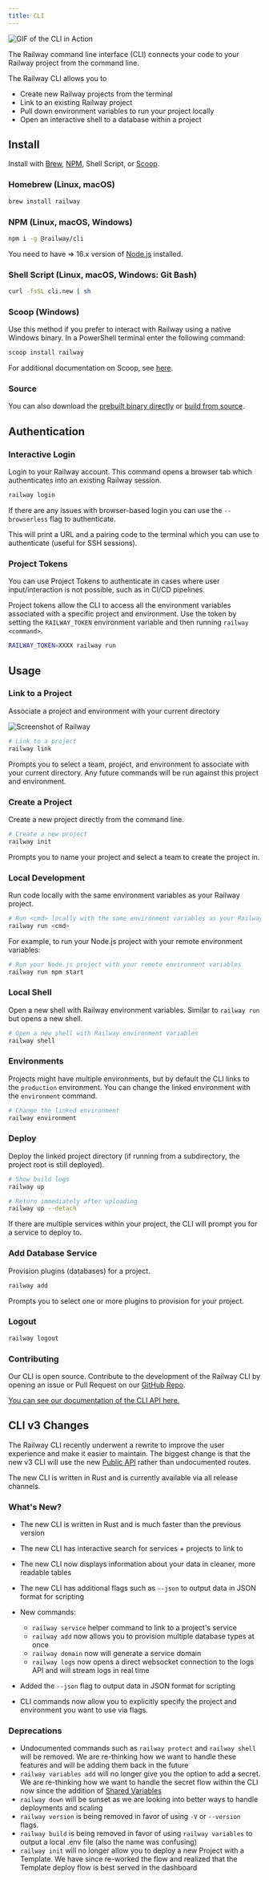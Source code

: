 ```yaml
---
title: CLI
---
```


<Image src="https://res.cloudinary.com/railway/image/upload/v1645060494/docs/CLIexample_fiflvb.gif"
alt="GIF of the CLI in Action"
layout="intrinsic"
width={800} height={468} quality={100} />

The Railway command line interface (CLI) connects your code to your Railway project from the command line.

The Railway CLI allows you to

- Create new Railway projects from the terminal
- Link to an existing Railway project
- Pull down environment variables to run your project locally
- Open an interactive shell to a database within a project

## Install

Install with [Brew](https://brew.sh), [NPM](https://www.npmjs.com/package/@railway/cli), Shell Script, or [Scoop](https://scoop.sh).

### Homebrew (Linux, macOS)

```bash
brew install railway
```

### NPM (Linux, macOS, Windows)

```bash
npm i -g @railway/cli
```

You need to have => 16.x version of [Node.js](https://nodejs.org/en/) installed.

### Shell Script (Linux, macOS, Windows: Git Bash)

```bash
curl -fsSL cli.new | sh
```

### Scoop (Windows)

Use this method if you prefer to interact with Railway using a native Windows binary. In a PowerShell terminal enter the following command:

```ps1
scoop install railway
```

For additional documentation on Scoop, see [here](https://scoop.sh/).

### Source

You can also download the [prebuilt binary directly](https://github.com/railwayapp/cli/releases/latest) or [build from source](https://github.com/railwayapp/cli#from-source).

## Authentication

### Interactive Login

Login to your Railway account. This command opens a browser tab which authenticates into an existing Railway session.

```bash
railway login
```

If there are any issues with browser-based login you can use the `--browserless` flag to authenticate.

This will print a URL and a pairing code to the terminal which you can use to authenticate (useful for SSH sessions).


### Project Tokens

You can use Project Tokens to authenticate in cases where user input/interaction is not possible, such as in CI/CD pipelines.

Project tokens allow the CLI to access all the environment variables associated
with a specific project and environment. Use the token by setting the
`RAILWAY_TOKEN` environment variable and then running `railway <command>`.

```bash
RAILWAY_TOKEN=XXXX railway run
```
## Usage

### Link to a Project

Associate a project and environment with your current directory

<Image src="https://res.cloudinary.com/railway/image/upload/v1631917786/docs/railway-link_juslvt.png"
alt="Screenshot of Railway"
layout="intrinsic"
width={389} height={116} quality={80} />

```bash
# Link to a project
railway link
```
Prompts you to select a team, project, and environment to associate with your current directory. Any future commands will be run against this project and environment.


### Create a Project

Create a new project directly from the command line.

```bash
# Create a new project
railway init
```
Prompts you to name your project and select a team to create the project in.


### Local Development

Run code locally with the same environment variables as your Railway project.

```bash
# Run <cmd> locally with the same environment variables as your Railway project
railway run <cmd>
```

For example, to run your Node.js project with your remote environment variables:

```bash
# Run your Node.js project with your remote environment variables
railway run npm start
```

### Local Shell

Open a new shell with Railway environment variables. Similar to `railway run` but opens a new shell.

```bash
# Open a new shell with Railway environment variables
railway shell
```

### Environments

Projects might have multiple environments, but by default the CLI links to the `production` environment. You can change the linked environment with the `environment` command.

```bash
# Change the linked environment
railway environment
```

### Deploy

Deploy the linked project directory (if running from a subdirectory, the project root is still deployed).

```bash
# Show build logs
railway up

# Return immediately after uploading
railway up --detach
```

If there are multiple services within your project, the CLI will prompt you for a service to deploy to.

### Add Database Service

Provision plugins (databases) for a project.

```bash
railway add
```
Prompts you to select one or more plugins to provision for your project.

### Logout

```bash
railway logout
```

### Contributing

Our CLI is open source. Contribute to the development of the Railway CLI by opening an issue or Pull Request on our [GitHub Repo](https://github.com/railwayapp/cli).

[You can see our documentation of the CLI API here.](/reference/cli-api)

## CLI v3 Changes

The Railway CLI recently underwent a rewrite to improve the user experience and make it easier to maintain. The biggest change is that the new v3 CLI will use the new [Public API](/reference/public-api/) rather than undocumented routes.

The new CLI is written in Rust and is currently available via all release channels.

### What's New?

- The new CLI is written in Rust and is much faster than the previous version
- The new CLI has interactive search for services + projects to link to
- The new CLI now displays information about your data in cleaner, more readable tables
- The new CLI has additional flags such as `--json` to output data in JSON format for scripting
- New commands:

  - `railway service` helper command to link to a project's service
  - `railway add` now allows you to provision multiple database types at once
  - `railway domain` now will generate a service domain
  - `railway logs` now opens a direct websocket connection to the logs API and will stream logs in real time

- Added the `--json` flag to output data in JSON format for scripting
- CLI commands now allow you to explicitly specify the project and environment you want to use via flags.

### Deprecations

- Undocumented commands such as `railway protect` and `railway shell` will be removed. We are re-thinking how we want to handle these features and will be adding them back in the future
- `railway variables add` will no longer give you the option to add a secret. We are re-thinking how we want to handle the secret flow within the CLI now since the addition of [Shared Variables](/develop/variables#shared-variables)
- `railway down` will be sunset as we are looking into better ways to handle deployments and scaling
- `railway version` is being removed in favor of using `-V` or `--version` flags.
- `railway build` is being removed in favor of using `railway variables` to output a local .env file (also the name was confusing)
- `railway init` will no longer allow you to deploy a new Project with a Template. We have since re-worked the flow and realized that the Template deploy flow is best served in the dashboard